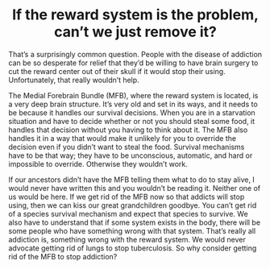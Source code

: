<center><h1>If the reward system is the problem, can’t we just remove it?</h1></center>

That’s a surprisingly common question. People with the disease of addiction can be so desperate for relief that they’d be willing to have brain surgery to cut the reward center out of their skull if it would stop their using. Unfortunately, that really wouldn’t help.

The Medial Forebrain Bundle (MFB), where the reward system is located, is a very deep brain structure. It’s very old and set in its ways, and it needs to be because it handles our survival decisions. When you are in a starvation situation and have to decide whether or not you should steal some food, it handles that decision without you having to think about it. The MFB also handles it in a way that would make it unlikely for you to override the decision even if you didn’t want to steal the food. Survival mechanisms have to be that way; they have to be unconscious, automatic, and hard or impossible to override. Otherwise they wouldn’t work.

If our ancestors didn’t have the MFB telling them what to do to stay alive, I would never have written this and you wouldn’t be reading it. Neither one of us would be here. If we get rid of the MFB now so that addicts will stop using, then we can kiss our great grandchildren goodbye. You can’t get rid of a species survival mechanism and expect that species to survive. We also have to understand that if some system exists in the body, there will be some people who have something wrong with that system. That’s really all addiction is, something wrong with the reward system. We would never advocate getting rid of lungs to stop tuberculosis. So why consider getting rid of the MFB to stop addiction?
